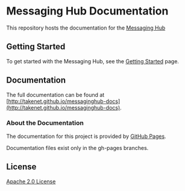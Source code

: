 # Messaging Hub Documentation
This repository hosts the documentation for the [Messaging Hub](http://messaginghub.io)

## Getting Started

To get started with the Messaging Hub, see the [Getting Started](http://takenet.github.io/messaginghub-docs/en/getting-started) page.

## Documentation 

The full documentation can be found at [http://takenet.github.io/messaginghub-docs](http://takenet.github.io/messaginghub-docs).

### About the Documentation

The documentation for this project is provided by [GitHub Pages](http://pages.github.io).

Documentation files exist only in the gh-pages branches.

## License

[Apache 2.0 License](https://github.com/takenet/messaginghub-docs/blob/master/LICENSE) 
